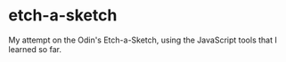 # etch-a-sketch
My attempt on the Odin's Etch-a-Sketch, using the JavaScript tools that I learned so far.
